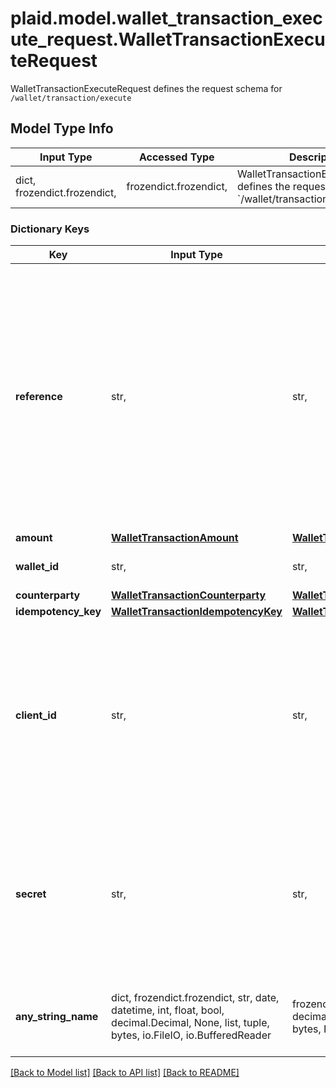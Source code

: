 # plaid.model.wallet_transaction_execute_request.WalletTransactionExecuteRequest

WalletTransactionExecuteRequest defines the request schema for `/wallet/transaction/execute`

## Model Type Info
Input Type | Accessed Type | Description | Notes
------------ | ------------- | ------------- | -------------
dict, frozendict.frozendict,  | frozendict.frozendict,  | WalletTransactionExecuteRequest defines the request schema for &#x60;/wallet/transaction/execute&#x60; | 

### Dictionary Keys
Key | Input Type | Accessed Type | Description | Notes
------------ | ------------- | ------------- | ------------- | -------------
**reference** | str,  | str,  | A reference for the transaction. This must be an alphanumeric string with 6 to 18 characters and must not contain any special characters or spaces. Ensure that the &#x60;reference&#x60; field is unique for each transaction. | 
**amount** | [**WalletTransactionAmount**](WalletTransactionAmount.md) | [**WalletTransactionAmount**](WalletTransactionAmount.md) |  | 
**wallet_id** | str,  | str,  | The ID of the e-wallet to debit from | 
**counterparty** | [**WalletTransactionCounterparty**](WalletTransactionCounterparty.md) | [**WalletTransactionCounterparty**](WalletTransactionCounterparty.md) |  | 
**idempotency_key** | [**WalletTransactionIdempotencyKey**](WalletTransactionIdempotencyKey.md) | [**WalletTransactionIdempotencyKey**](WalletTransactionIdempotencyKey.md) |  | 
**client_id** | str,  | str,  | Your Plaid API &#x60;client_id&#x60;. The &#x60;client_id&#x60; is required and may be provided either in the &#x60;PLAID-CLIENT-ID&#x60; header or as part of a request body. | [optional] 
**secret** | str,  | str,  | Your Plaid API &#x60;secret&#x60;. The &#x60;secret&#x60; is required and may be provided either in the &#x60;PLAID-SECRET&#x60; header or as part of a request body. | [optional] 
**any_string_name** | dict, frozendict.frozendict, str, date, datetime, int, float, bool, decimal.Decimal, None, list, tuple, bytes, io.FileIO, io.BufferedReader | frozendict.frozendict, str, BoolClass, decimal.Decimal, NoneClass, tuple, bytes, FileIO | any string name can be used but the value must be the correct type | [optional]

[[Back to Model list]](../../README.md#documentation-for-models) [[Back to API list]](../../README.md#documentation-for-api-endpoints) [[Back to README]](../../README.md)

